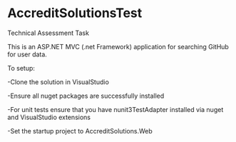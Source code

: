 # AccreditSolutionsTest
Technical Assessment Task

This is an ASP.NET MVC (.net Framework) application for searching GitHub for user data. 

To setup:

  -Clone the solution in VisualStudio
  
  -Ensure all nuget packages are successfully installed
  
  -For unit tests ensure that you have nunit3TestAdapter installed via nuget and VisualStudio extensions
  
  -Set the startup project to AccreditSolutions.Web
  
  
